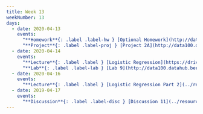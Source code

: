 ```yaml
---
title: Week 13
weekNumber: 13
days:
  - date: 2020-04-13
    events:
      "**Homework**{: .label .label-hw } [Optional Homework](http://data100.datahub.berkeley.edu/hub/user-redirect/git-sync?repo=https://github.com/DS-100/sp20&subPath=hw/optional_hw/) (due May 11)":
      "**Project**{: .label .label-proj } [Project 2A](http://data100.datahub.berkeley.edu/hub/user-redirect/git-sync?repo=https://github.com/DS-100/sp20&subPath=proj/proj2a/) (due Apr. 20)":
  - date: 2020-04-14
    events:
      "**Lecture**{: .label .label } [Logistic Regression](https://drive.google.com/open?id=1BY7l_bLGhTZ1y_Bc5dP9NN_KYGR8TOOn) ([Properties](../resources/assets/lectures/lec23/properties.html)) ([Part 1](../resources/assets/lectures/lec23/part1.html)) ([video](https://www.youtube.com/playlist?list=PLQCcNQgUcDfqqFoDrbH6SqL7UpPOG_DIP))":
      "**Lab**{: .label .label-lab } [Lab 9](http://data100.datahub.berkeley.edu/hub/user-redirect/git-sync?repo=https://github.com/DS-100/sp20&subPath=lab/lab09/) (due Apr. 20)":
  - date: 2020-04-16
    events:
      "**Lecture**{: .label .label } [Logistic Regression Part 2](../resources/assets/lectures/lec24/LogisticRegressionPart2.html) ([code](http://data100.datahub.berkeley.edu/hub/user-redirect/git-sync?repo=https://github.com/DS-100/sp20&subPath=lecture/lec24/)) ([playlist](https://www.youtube.com/playlist?list=PLcK2S75CXo8M-HWhfSL0y8nmLdaDsa7mU))":
  - date: 2019-04-17
    events:
      "**Discussion**{: .label .label-disc } [Discussion 11](../resources/assets/discussions/disc11.pdf) ([solutions](../resources/assets/discussions/disc11_sol.pdf)) ([video](https://www.youtube.com/playlist?list=PLQCcNQgUcDfqss4GXkU70RQLG2RnW2KB7))":
---
```

